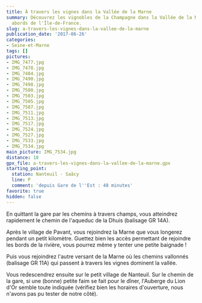 ```yaml
---
title: À travers les vignes dans la Vallée de la Marne
summary: Découvrez les vignobles de la Champagne dans la Vallée de la Marne, aux
  abords de l'Île-de-France.
slug: a-travers-les-vignes-dans-la-vallee-de-la-marne
publication_date: '2017-06-26'
categories:
- Seine-et-Marne
tags: []
pictures:
- IMG_7477.jpg
- IMG_7478.jpg
- IMG_7484.jpg
- IMG_7490.jpg
- IMG_7498.jpg
- IMG_7500.jpg
- IMG_7503.jpg
- IMG_7505.jpg
- IMG_7507.jpg
- IMG_7511.jpg
- IMG_7513.jpg
- IMG_7517.jpg
- IMG_7524.jpg
- IMG_7527.jpg
- IMG_7533.jpg
- IMG_7534.jpg
main_picture: IMG_7534.jpg
distance: 18
gpx_file: a-travers-les-vignes-dans-la-vallee-de-la-marne.gpx
starting_point:
  station: Nanteuil - Saâcy
  line: P
  comment: 'depuis Gare de l''Est : 48 minutes'
favorite: true
hidden: false
---
```


En quittant la gare par les chemins à travers champs, vous atteindrez rapidement le chemin de l'aqueduc de la Dhuis (balisage GR 14A).

Après le village de Pavant, vous rejoindrez la Marne que vous longerez pendant un petit kilomètre. Guettez bien les accès permettant de rejoindre les bords de la rivière, vous pourrez même y tenter une petite baignade !

Puis vous rejoindrez l'autre versant de la Marne où les chemins vallonnés (balisage GR 11A) qui passent à travers les vignes dominent la vallée.

Vous redescendrez ensuite sur le petit village de Nanteuil. Sur le chemin de la gare, si une (bonne) petite faim se fait pour le dîner, l'Auberge du Lion d'Or semble toute indiquée (vérifiez bien les horaires d'ouverture, nous n'avons pas pu tester de notre côté).
